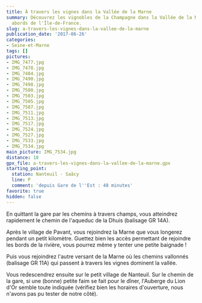 ```yaml
---
title: À travers les vignes dans la Vallée de la Marne
summary: Découvrez les vignobles de la Champagne dans la Vallée de la Marne, aux
  abords de l'Île-de-France.
slug: a-travers-les-vignes-dans-la-vallee-de-la-marne
publication_date: '2017-06-26'
categories:
- Seine-et-Marne
tags: []
pictures:
- IMG_7477.jpg
- IMG_7478.jpg
- IMG_7484.jpg
- IMG_7490.jpg
- IMG_7498.jpg
- IMG_7500.jpg
- IMG_7503.jpg
- IMG_7505.jpg
- IMG_7507.jpg
- IMG_7511.jpg
- IMG_7513.jpg
- IMG_7517.jpg
- IMG_7524.jpg
- IMG_7527.jpg
- IMG_7533.jpg
- IMG_7534.jpg
main_picture: IMG_7534.jpg
distance: 18
gpx_file: a-travers-les-vignes-dans-la-vallee-de-la-marne.gpx
starting_point:
  station: Nanteuil - Saâcy
  line: P
  comment: 'depuis Gare de l''Est : 48 minutes'
favorite: true
hidden: false
---
```


En quittant la gare par les chemins à travers champs, vous atteindrez rapidement le chemin de l'aqueduc de la Dhuis (balisage GR 14A).

Après le village de Pavant, vous rejoindrez la Marne que vous longerez pendant un petit kilomètre. Guettez bien les accès permettant de rejoindre les bords de la rivière, vous pourrez même y tenter une petite baignade !

Puis vous rejoindrez l'autre versant de la Marne où les chemins vallonnés (balisage GR 11A) qui passent à travers les vignes dominent la vallée.

Vous redescendrez ensuite sur le petit village de Nanteuil. Sur le chemin de la gare, si une (bonne) petite faim se fait pour le dîner, l'Auberge du Lion d'Or semble toute indiquée (vérifiez bien les horaires d'ouverture, nous n'avons pas pu tester de notre côté).
